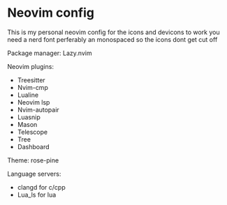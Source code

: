 # Neovim config
This is my personal neovim config for the icons and devicons to work you need a nerd font perferably an monospaced so the icons dont get cut off

Package manager: Lazy.nvim

Neovim plugins:
* Treesitter
* Nvim-cmp
* Lualine
* Neovim lsp
* Nvim-autopair
* Luasnip
* Mason
* Telescope
* Tree
* Dashboard

Theme: rose-pine

Language servers:
* clangd for c/cpp
* Lua_ls for lua
